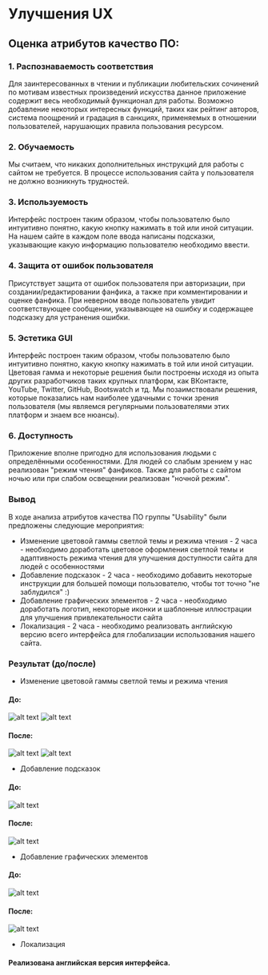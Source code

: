 # Улучшения UX
## Оценка атрибутов качество ПО:
### 1. Распознаваемость соответствия
Для заинтересованных в чтении и публикации любительских сочинений по мотивам известных произведений искусства данное приложение содержит весь необходимый функционал для работы. Возможно добавление некоторых интересных функций, таких как рейтинг авторов, система поощрений и градация в санкциях, применяемых в отношении пользователей, нарушающих правила пользования ресурсом.
### 2. Обучаемость
Мы считаем, что никаких дополнительных инструкций для работы с сайтом не требуется. В процессе использования сайта у пользователя не должно возникнуть трудностей. 
### 3. Используемость
Интерфейс построен таким образом, чтобы пользователю было интуитивно понятно, какую кнопку нажимать в той или иной ситуации.
На нашем сайте в каждом поле ввода написаны подсказки, указывающие какую информацию пользователю необходимо ввести. 
### 4. Защита от ошибок пользователя
Присутствует защита от ошибок пользователя при авторизации, при создании/редактировании фанфика, а также при комментировании и оценке фанфика. При неверном вводе пользователь увидит соответствующее сообщении, указывающее на ошибку и содержащее подсказку для устранения ошибки.
### 5. Эстетика GUI
Интерфейс построен таким образом, чтобы пользователю было интуитивно понятно, какую кнопку нажимать в той или иной ситуации. Цветовая гамма и некоторые решения были построены исходя из опыта других разработчиков таких крупных платформ, как ВКонтакте, YouTube, Twitter, GitHub, Bootswatch и тд. Мы позаимствовали решения, которые показались нам наиболее удачными с точки зрения пользователя (мы являемся регулярными пользователями этих платформ и знаем все нюансы).
### 6. Доступность
Приложение вполне пригодно для использования людьми с определёнными особенностями. Для людей со слабым зрением у нас реализован "режим чтения" фанфиков. Также для работы с сайтом ночью или при слабом освещении реализован "ночной режим". 
### Вывод
В ходе анализа атрибутов качества ПО группы "Usability" были предложены следующие мероприятия:
* Изменение цветовой гаммы светлой темы и режима чтения - 2 часа - необходимо доработать цветовое оформления светлой темы и адаптивность режима чтения для улучшения доступности сайта для людей с особенностями
* Добавление подсказок - 2 часа - необходимо добавить некоторые инструкции для большей помощи пользователю, чтобы тот точно "не заблудился" :)
* Добавление графических элементов - 2 часа - необходимо доработать логотип, некоторые иконки и шаблонные иллюстрации для улучшения привлекательности сайта
* Локализация - 2 часа - необходимо реализовать английскую версию всего интерфейса для глобализации использования нашего сайта.
### Результат (до/после)
* Изменение цветовой гаммы светлой темы и режима чтения
#### До:
![alt text](https://github.com/nikita9matveev/FansPen/blob/master/screenshots/tema%20before.png)
![alt text](https://github.com/nikita9matveev/FansPen/blob/master/screenshots/text%20read%20mode%20before.png)
#### После:
![alt text](https://github.com/nikita9matveev/FansPen/blob/master/screenshots/tema%20after.png)
![alt text](https://github.com/nikita9matveev/FansPen/blob/master/screenshots/text%20read%20mode%20after.png)
* Добавление подсказок
#### До:
![alt text](https://github.com/nikita9matveev/FansPen/blob/master/screenshots/plce%20hplder%20before.png)
#### После:
![alt text](https://github.com/nikita9matveev/FansPen/blob/master/screenshots/plce%20hplder%20after.png)
* Добавление графических элементов
#### До:
![alt text](https://github.com/nikita9matveev/FansPen/blob/master/screenshots/graf%20el%20before.png)
#### После:
![alt text](https://github.com/nikita9matveev/FansPen/blob/master/screenshots/graf%20el%20after.png)
* Локализация
#### Реализована английская версия интерфейса.
